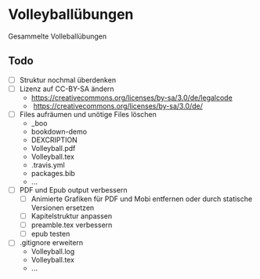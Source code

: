 # Volleyballübungen

Gesammelte Volleballübungen

## Todo

* [ ] Struktur nochmal überdenken
* [ ] Lizenz auf CC-BY-SA ändern
    *  https://creativecommons.org/licenses/by-sa/3.0/de/legalcode
    *  https://creativecommons.org/licenses/by-sa/3.0/de/
* [ ] Files aufräumen und unötige Files löschen
    * _boo
    * bookdown-demo
    * DEXCRIPTION
    * Volleyball.pdf
    * Volleyball.tex
    * .travis.yml
    * packages.bib
    * ...
* [ ] PDF und Epub output verbessern
    * [ ] Animierte Grafiken für PDF und Mobi entfernen oder durch statische Versionen ersetzen
    * [ ] Kapitelstruktur anpassen
    * [ ] preamble.tex verbessern
    * [ ] epub testen
* [ ] .gitignore erweitern
    * Volleyball.log
    * Volleyball.tex
    * ...
